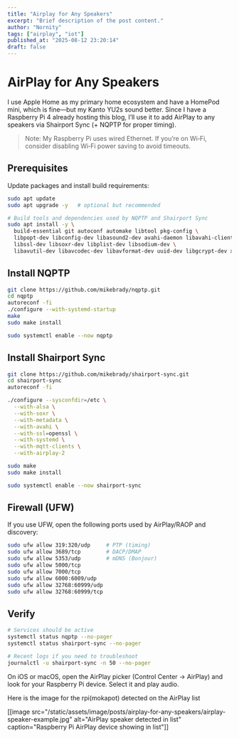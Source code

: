 ```yaml
---
title: "Airplay for Any Speakers"
excerpt: "Brief description of the post content."
author: "Nornity"
tags: ["airplay", "iot"]
published_at: "2025-08-12 23:20:14"
draft: false
---
```


# AirPlay for Any Speakers

I use Apple Home as my primary home ecosystem and have a HomePod mini, which is fine—but my Kanto YU2s sound better. Since I have a Raspberry Pi 4 already hosting this blog, I’ll use it to add AirPlay to any speakers via Shairport Sync (+ NQPTP for proper timing).

> Note: My Raspberry Pi uses wired Ethernet. If you’re on Wi‑Fi, consider disabling Wi‑Fi power saving to avoid timeouts.

## Prerequisites

Update packages and install build requirements:

```bash
sudo apt update
sudo apt upgrade -y   # optional but recommended

# Build tools and dependencies used by NQPTP and Shairport Sync
sudo apt install -y \
  build-essential git autoconf automake libtool pkg-config \
  libpopt-dev libconfig-dev libasound2-dev avahi-daemon libavahi-client-dev \
  libssl-dev libsoxr-dev libplist-dev libsodium-dev \
  libavutil-dev libavcodec-dev libavformat-dev uuid-dev libgcrypt-dev xxd
```

## Install NQPTP

```bash
git clone https://github.com/mikebrady/nqptp.git
cd nqptp
autoreconf -fi
./configure --with-systemd-startup
make
sudo make install

sudo systemctl enable --now nqptp
```

## Install Shairport Sync

```bash
git clone https://github.com/mikebrady/shairport-sync.git
cd shairport-sync
autoreconf -fi

./configure --sysconfdir=/etc \
  --with-alsa \
  --with-soxr \
  --with-metadata \
  --with-avahi \
  --with-ssl=openssl \
  --with-systemd \
  --with-mqtt-clients \
  --with-airplay-2

sudo make
sudo make install

sudo systemctl enable --now shairport-sync
```

## Firewall (UFW)

If you use UFW, open the following ports used by AirPlay/RAOP and discovery:

```bash
sudo ufw allow 319:320/udp     # PTP (timing)
sudo ufw allow 3689/tcp        # DACP/DMAP
sudo ufw allow 5353/udp        # mDNS (Bonjour)
sudo ufw allow 5000/tcp
sudo ufw allow 7000/tcp
sudo ufw allow 6000:6009/udp
sudo ufw allow 32768:60999/udp
sudo ufw allow 32768:60999/tcp
```

## Verify

```bash
# Services should be active
systemctl status nqptp --no-pager
systemctl status shairport-sync --no-pager

# Recent logs if you need to troubleshoot
journalctl -u shairport-sync -n 50 --no-pager
```

On iOS or macOS, open the AirPlay picker (Control Center → AirPlay) and look for your Raspberry Pi device. Select it and play audio.

Here is the image for the rpi(mokapot) detected on the AirPlay list

[[image src="/static/assets/image/posts/airplay-for-any-speakers/airplay-speaker-example.jpg" alt="AirPlay speaker detected in list" caption="Raspberry Pi AirPlay device showing in list"]]

